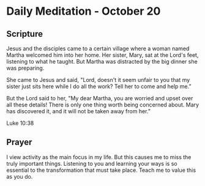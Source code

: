 # Daily Meditation - October 20

## Scripture

Jesus and the disciples came to a certain village where a woman named Martha welcomed him into her
home.  Her sister, Mary, sat at the Lord's feet, listening to what he taught.  But  Martha was
distracted by the big dinner she was preparing. 

She came to  Jesus and said, "Lord, doesn't it seem unfair to you that my sister just sits here
while I do all the work? Tell her to come and help me.”

But the Lord said to her, "My dear Martha, you are worried and upset over all these details! There
is only one thing worth being concerned about. Mary has discovered it, and it will not be taken
away from her.”

Luke 10:38


## Prayer

I view activity as the main focus in my life.  But this causes me to miss the truly important 
things.  Listening to you and learning your ways is so essential to the transformation that must 
take place.  Teach me to value this as you do.

